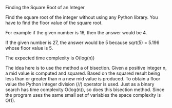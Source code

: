 Finding the Square Root of an Integer

Find the square root of the integer without using any Python library. You have to find the floor value of the square root.

For example if the given number is 16, then the answer would be 4.

If the given number is 27, the answer would be 5 because sqrt(5) = 5.196 whose floor value is 5.

The expected time complexity is O(log(n))

The idea here is to use the method a of bisection. Given a positive integer n, a mid value is computed and squared. Based on the squared result being less than or greater than n a new mid value is produced. To obtain a floor value the Python integer division (//) operator is used. Just as a binary search has time complexity O(log(n)), so does this bisection method. Since the program uses the same small set of variables the space complexity is O(1).
